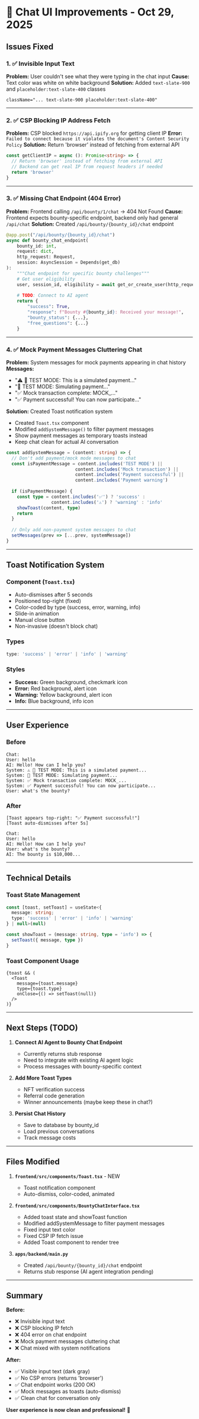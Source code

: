 # 🎯 Chat UI Improvements - Oct 29, 2025

## Issues Fixed

### 1. ✅ Invisible Input Text
**Problem:** User couldn't see what they were typing in the chat input
**Cause:** Text color was white on white background
**Solution:** Added `text-slate-900` and `placeholder:text-slate-400` classes
```tsx
className="... text-slate-900 placeholder:text-slate-400"
```

---

### 2. ✅ CSP Blocking IP Address Fetch
**Problem:** CSP blocked `https://api.ipify.org` for getting client IP
**Error:** `Failed to connect because it violates the document's Content Security Policy`
**Solution:** Return 'browser' instead of fetching from external API
```typescript
const getClientIP = async (): Promise<string> => {
  // Return 'browser' instead of fetching from external API
  // Backend can get real IP from request headers if needed
  return 'browser'
}
```

---

### 3. ✅ Missing Chat Endpoint (404 Error)
**Problem:** Frontend calling `/api/bounty/1/chat` → 404 Not Found
**Cause:** Frontend expects bounty-specific endpoint, backend only had general `/api/chat`
**Solution:** Created `/api/bounty/{bounty_id}/chat` endpoint
```python
@app.post("/api/bounty/{bounty_id}/chat")
async def bounty_chat_endpoint(
    bounty_id: int,
    request: dict,
    http_request: Request,
    session: AsyncSession = Depends(get_db)
):
    """Chat endpoint for specific bounty challenges"""
    # Get user eligibility
    user, session_id, eligibility = await get_or_create_user(http_request, session)
    
    # TODO: Connect to AI agent
    return {
        "success": True,
        "response": f"Bounty #{bounty_id}: Received your message!",
        "bounty_status": {...},
        "free_questions": {...}
    }
```

---

### 4. ✅ Mock Payment Messages Cluttering Chat
**Problem:** System messages for mock payments appearing in chat history
**Messages:**
- "⚠️ 🧪 TEST MODE: This is a simulated payment..."
- "🧪 TEST MODE: Simulating payment..."
- "✅ Mock transaction complete: MOCK_..."
- "✅ Payment successful! You can now participate..."

**Solution:** Created Toast notification system
- Created `Toast.tsx` component
- Modified `addSystemMessage()` to filter payment messages
- Show payment messages as temporary toasts instead
- Keep chat clean for actual AI conversation

```typescript
const addSystemMessage = (content: string) => {
  // Don't add payment/mock mode messages to chat
  const isPaymentMessage = content.includes('TEST MODE') || 
                          content.includes('Mock transaction') || 
                          content.includes('Payment successful') ||
                          content.includes('Payment warning')
  
  if (isPaymentMessage) {
    const type = content.includes('✅') ? 'success' : 
                 content.includes('⚠️') ? 'warning' : 'info'
    showToast(content, type)
    return
  }
  
  // Only add non-payment system messages to chat
  setMessages(prev => [...prev, systemMessage])
}
```

---

## Toast Notification System

### Component (`Toast.tsx`)
- Auto-dismisses after 5 seconds
- Positioned top-right (fixed)
- Color-coded by type (success, error, warning, info)
- Slide-in animation
- Manual close button
- Non-invasive (doesn't block chat)

### Types
```typescript
type: 'success' | 'error' | 'info' | 'warning'
```

### Styles
- **Success:** Green background, checkmark icon
- **Error:** Red background, alert icon
- **Warning:** Yellow background, alert icon
- **Info:** Blue background, info icon

---

## User Experience

### Before
```
Chat:
User: hello
AI: Hello! How can I help you?
System: ⚠️ 🧪 TEST MODE: This is a simulated payment...
System: 🧪 TEST MODE: Simulating payment...
System: ✅ Mock transaction complete: MOCK_...
System: ✅ Payment successful! You can now participate...
User: what's the bounty?
```

### After
```
[Toast appears top-right: "✅ Payment successful!"]
[Toast auto-dismisses after 5s]

Chat:
User: hello
AI: Hello! How can I help you?
User: what's the bounty?
AI: The bounty is $10,000...
```

---

## Technical Details

### Toast State Management
```typescript
const [toast, setToast] = useState<{
  message: string;
  type: 'success' | 'error' | 'info' | 'warning'
} | null>(null)

const showToast = (message: string, type = 'info') => {
  setToast({ message, type })
}
```

### Toast Component Usage
```tsx
{toast && (
  <Toast
    message={toast.message}
    type={toast.type}
    onClose={() => setToast(null)}
  />
)}
```

---

## Next Steps (TODO)

1. **Connect AI Agent to Bounty Chat Endpoint**
   - Currently returns stub response
   - Need to integrate with existing AI agent logic
   - Process messages with bounty-specific context

2. **Add More Toast Types**
   - NFT verification success
   - Referral code generation
   - Winner announcements (maybe keep these in chat?)

3. **Persist Chat History**
   - Save to database by bounty_id
   - Load previous conversations
   - Track message costs

---

## Files Modified

1. **`frontend/src/components/Toast.tsx`** - NEW
   - Toast notification component
   - Auto-dismiss, color-coded, animated

2. **`frontend/src/components/BountyChatInterface.tsx`**
   - Added toast state and showToast function
   - Modified addSystemMessage to filter payment messages
   - Fixed input text color
   - Fixed CSP IP fetch issue
   - Added Toast component to render tree

3. **`apps/backend/main.py`**
   - Created `/api/bounty/{bounty_id}/chat` endpoint
   - Returns stub response (AI agent integration pending)

---

## Summary

**Before:**
- ❌ Invisible input text
- ❌ CSP blocking IP fetch
- ❌ 404 error on chat endpoint
- ❌ Mock payment messages cluttering chat
- ❌ Chat mixed with system notifications

**After:**
- ✅ Visible input text (dark gray)
- ✅ No CSP errors (returns 'browser')
- ✅ Chat endpoint works (200 OK)
- ✅ Mock messages as toasts (auto-dismiss)
- ✅ Clean chat for conversation only

**User experience is now clean and professional!** 🚀

